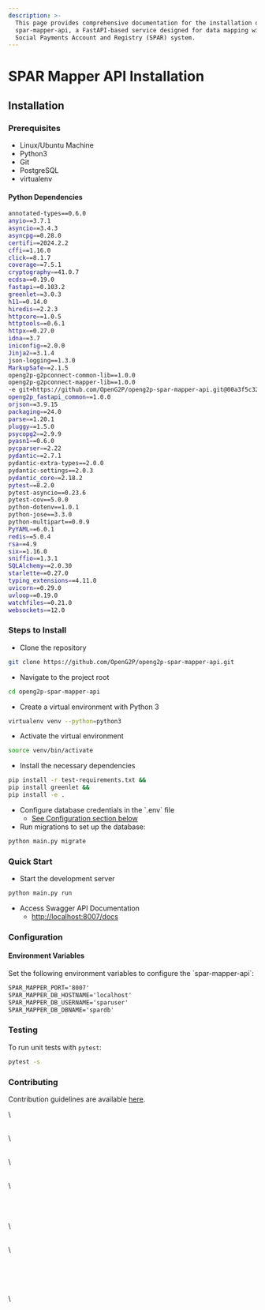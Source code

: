 ```yaml
---
description: >-
  This page provides comprehensive documentation for the installation of
  spar-mapper-api, a FastAPI-based service designed for data mapping within the
  Social Payments Account and Registry (SPAR) system.
---
```


# SPAR Mapper API Installation

## Installation

### Prerequisites

* Linux/Ubuntu Machine
* Python3
* Git
* PostgreSQL
* virtualenv

#### Python Dependencies

```sh
annotated-types==0.6.0
anyio==3.7.1
asyncio==3.4.3
asyncpg==0.28.0
certifi==2024.2.2
cffi==1.16.0
click==8.1.7
coverage==7.5.1
cryptography==41.0.7
ecdsa==0.19.0
fastapi==0.103.2
greenlet==3.0.3
h11==0.14.0
hiredis==2.2.3
httpcore==1.0.5
httptools==0.6.1
httpx==0.27.0
idna==3.7
iniconfig==2.0.0
Jinja2==3.1.4
json-logging==1.3.0
MarkupSafe==2.1.5
openg2p-g2pconnect-common-lib==1.0.0
openg2p-g2pconnect-mapper-lib==1.0.0
-e git+https://github.com/OpenG2P/openg2p-spar-mapper-api.git@00a3f5c3281c9ad113fb939c9c653775f3394546#egg=openg2p_spar_mapper_api
openg2p_fastapi_common==1.0.0
orjson==3.9.15
packaging==24.0
parse==1.20.1
pluggy==1.5.0
psycopg2==2.9.9
pyasn1==0.6.0
pycparser==2.22
pydantic==2.7.1
pydantic-extra-types==2.0.0
pydantic-settings==2.0.3
pydantic_core==2.18.2
pytest==8.2.0
pytest-asyncio==0.23.6
pytest-cov==5.0.0
python-dotenv==1.0.1
python-jose==3.3.0
python-multipart==0.0.9
PyYAML==6.0.1
redis==5.0.4
rsa==4.9
six==1.16.0
sniffio==1.3.1
SQLAlchemy==2.0.30
starlette==0.27.0
typing_extensions==4.11.0
uvicorn==0.29.0
uvloop==0.19.0
watchfiles==0.21.0
websockets==12.0
```

### Steps to Install

* Clone the repository

```sh
git clone https://github.com/OpenG2P/openg2p-spar-mapper-api.git
```

* Navigate to the project root

```sh
cd openg2p-spar-mapper-api
```

* Create a virtual environment with Python 3

```sh
virtualenv venv --python=python3
```

* Activate the virtual environment

```sh
source venv/bin/activate
```

* Install the necessary dependencies

```sh
pip install -r test-requirements.txt &&
pip install greenlet && 
pip install -e .
```

* Configure database credentials in the \`.env\` file
  * [See Configuration section below](spar-mapper-api-installation.md#configuration)
* &#x20;Run migrations to set up the database:

```sh
python main.py migrate
```

### Quick Start

* Start the development server

```sh
python main.py run
```

* Access Swagger API Documentation
  * [http://localhost:8007/docs](http://localhost:8007/docs)

### Configuration

#### Environment Variables

Set the following environment variables to configure the \`spar-mapper-api\`:

```xml
SPAR_MAPPER_PORT='8007'
SPAR_MAPPER_DB_HOSTNAME='localhost'
SPAR_MAPPER_DB_USERNAME='sparuser'
SPAR_MAPPER_DB_DBNAME='spardb'
```

### Testing

To run unit tests with `pytest`:

```sh
pytest -s
```

### Contributing

Contribution guidelines are available [here](https://github.com/OpenG2P/openg2p-spar-mapper-api/blob/develop/CONTRIBUTING.md).

\


\
\


\
\


\
\


\
\
\
\


\
\


\
\
\
\
\


\
\
\
\
\
\
\
&#x20;
